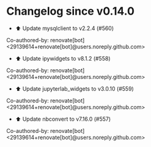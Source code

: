 # Changelog since v0.14.0
- ⬆️ Update mysqlclient to v2.2.4 (#560)

Co-authored-by: renovate[bot] <29139614+renovate[bot]@users.noreply.github.com> 
- ⬆️ Update ipywidgets to v8.1.2 (#558)

Co-authored-by: renovate[bot] <29139614+renovate[bot]@users.noreply.github.com> 
- ⬆️ Update jupyterlab_widgets to v3.0.10 (#559)

Co-authored-by: renovate[bot] <29139614+renovate[bot]@users.noreply.github.com> 
- ⬆️ Update nbconvert to v7.16.0 (#557)

Co-authored-by: renovate[bot] <29139614+renovate[bot]@users.noreply.github.com> 
